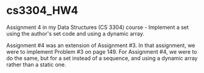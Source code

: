 # cs3304_HW4
Assignment 4 in my Data Structures (CS 3304) course - Implement a set using the author's set code and using a dynamic array.

Assignment #4 was an extension of Assignment #3.  In that assignment, we were to implement Problem #3 on page 149.
For Assignment #4, we were to do the same, but for a set instead of a sequence, and using a dynamic array rather than a static one.
